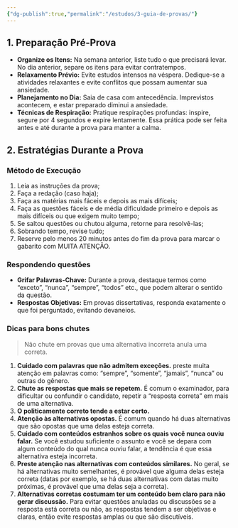 ```yaml
---
{"dg-publish":true,"permalink":"/estudos/3-guia-de-provas/"}
---
```


## 1. Preparação Pré-Prova

- **Organize os Itens:**
	Na semana anterior, liste tudo o que precisará levar. No dia anterior, separe os itens para evitar contratempos.
- **Relaxamento Prévio:**
	Evite estudos intensos na véspera. Dedique-se a atividades relaxantes e evite conflitos que possam aumentar sua ansiedade.
- **Planejamento no Dia:**
	Saia de casa com antecedência. Imprevistos acontecem, e estar preparado diminui a ansiedade.
- **Técnicas de Respiração:**
	Pratique respirações profundas: inspire, segure por 4 segundos e expire lentamente. Essa prática pode ser feita antes e até durante a prova para manter a calma.

## 2. Estratégias Durante a Prova

### Método de Execução

1. Leia as instruções da prova;
2. Faça a redação (caso haja);
3. Faça as matérias mais fáceis e depois as mais difíceis;
4. Faça as questões fáceis e de média dificuldade primeiro e depois as mais difíceis ou que exigem muito tempo;
5. Se saltou questões ou chutou alguma, retorne para resolvê-las;
6. Sobrando tempo, revise tudo;
7. Reserve pelo menos 20 minutos antes do fim da prova para marcar o gabarito com MUITA ATENÇÃO.

### Respondendo questões

- **Grifar Palavras-Chave:**
	Durante a prova, destaque termos como “exceto”, “nunca”, “sempre”, “todos” etc., que podem alterar o sentido da questão.
- **Respostas Objetivas:**
	Em provas dissertativas, responda exatamente o que foi perguntado, evitando devaneios.

### Dicas para bons chutes

> Não chute em provas que uma alternativa incorreta anula uma correta.

1. **Cuidado com palavras que não admitem exceções.** preste muita atenção em palavras como: “sempre”, “somente”, “jamais”, “nunca” ou outras do gênero.
2. **Chute as respostas que mais se repetem.** É comum o examinador, para dificultar ou confundir o candidato, repetir a “resposta correta” em mais de uma alternativa.
3. **O politicamente correto tende a estar certo.**
4. **Atenção às alternativas opostas.** É comum quando há duas alternativas que são opostas que uma delas esteja correta.
5. **Cuidado com conteúdos estranhos sobre os quais você nunca ouviu falar.** Se você estudou suficiente o assunto e você se depara com algum conteúdo do qual nunca ouviu falar, a tendência é que essa alternativa esteja incorreta.
6. **Preste atenção nas alternativas com conteúdos similares.** No geral, se há alternativas muito semelhantes, é provável que alguma delas esteja correta (datas por exemplo, se há duas alternativas com datas muito próximas, é provável que uma delas seja a correta).
7. **Alternativas corretas costumam ter um conteúdo bem claro para não gerar discussão.** Para evitar questões anuladas ou discussões se a resposta está correta ou não, as respostas tendem a ser objetivas e claras, então evite respostas amplas ou que são discutíveis.

